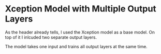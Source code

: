 # Xception Model with Multiple Output Layers

As the header already tells, I used the Xception model as a base model. On top of it I inlcuded two separate output layers.

The model takes one input and trains all output layers at the same time.
